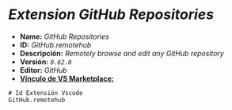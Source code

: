 <!-- Autor: Daniel Benjamin Perez Morales -->
<!-- GitHub: https://github.com/DanielBenjaminPerezMoralesDev13 -->
<!-- GitLab: https://gitlab.com/DanielBenjaminPerezMoralesDev13 -->
<!-- Correo electrónico: danielperezdev@proton.me -->

# ***Extension GitHub Repositories***

- **Name:** *GitHub Repositories*
- **ID:** *GitHub.remotehub*
- **Descripción:** *Remotely browse and edit any GitHub repository*
- **Versión:** *`0.62.0`*
- **Editor:** *GitHub*
- **[Vínculo de VS Marketplace:](https://marketplace.visualstudio.com/items?itemName=GitHub.remotehub "https://marketplace.visualstudio.com/items?itemName=GitHub.remotehub")**

```plaintext
# Id Extensión Vscode
GitHub.remotehub
```
